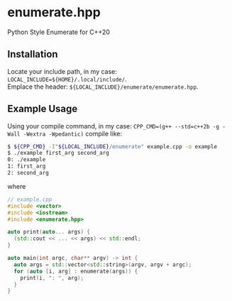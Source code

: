 # enumerate.hpp
Python Style Enumerate for C++20

## Installation
Locate your include path, in my case: `LOCAL_INCLUDE=${HOME}/.local/include/`.  
Emplace the header: `${LOCAL_INCLUDE}/enumerate/enumerate.hpp`.

## Example Usage
Using your compile command, in my case: `CPP_CMD=(g++ --std=c++2b -g -Wall -Wextra -Wpedantic)` compile like:

```bash
$ ${CPP_CMD} -I"${LOCAL_INCLUDE}/enumerate" example.cpp -o example
$ ./example first_arg second_arg
0: ./example
1: first_arg
2: second_arg
```

where
```C++
// example.cpp
#include <vector>
#include <iostream>
#include <enumerate.hpp>

auto print(auto... args) {
  (std::cout << ... << args) << std::endl;
}

auto main(int argc, char** argv) -> int {
  auto args = std::vector<std::string>(argv, argv + argc);
  for (auto [i, arg] : enumerate(args)) {
    print(i, ": ", arg);
  }
}
```
